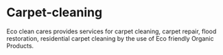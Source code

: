 Carpet-cleaning
===============

Eco clean cares provides services for carpet cleaning, carpet repair, flood restoration, residential carpet cleaning by the use of Eco friendly Organic Products.
